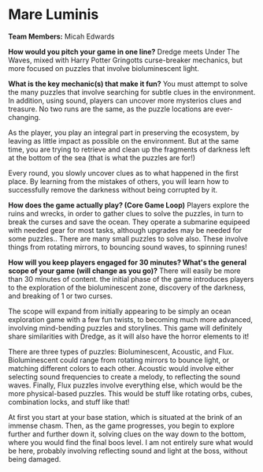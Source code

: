 # Mare Luminis

**Team Members:** Micah Edwards

**How would you pitch your game in one line?** Dredge meets Under The Waves, mixed with Harry Potter Gringotts curse-breaker mechanics, but more focused on puzzles that involve bioluminescent light.

**What is the key mechanic(s) that make it fun?** You must attempt to solve the many puzzles that involve searching for subtle clues in the environment. In addition, using sound, players can uncover more mysterios clues and treasure. No two runs are the same, as the puzzle locations are ever-changing.

As the player, you play an integral part in preserving the ecosystem, by leaving as little impact as possible on the environment. But at the same time, you are trying to retrieve and clean up the fragments of darkness left at the bottom of the sea (that is what the puzzles are for!)

Every round, you slowly uncover clues as to what happened in the first place. By learning from the mistakes of others, you will learn how to successfully remove the darkness without being corrupted by it.

**How does the game actually play? (Core Game Loop)** Players explore the ruins and wrecks, in order to gather clues to solve the puzzles, in turn to break the curses and save the ocean. They operate a submarine equipeed with needed gear for most tasks, although upgrades may be needed for some puzzles.. There are many small puzzles to solve also. These involve things from rotating mirrors, to bouncing sound waves, to spinning runes!

**How will you keep players engaged for 30 minutes? What's the general scope of your game (will change as you go)?** There will easily be more than 30 minutes of content. the initial phase of the game introduces players to the exploration of the bioluminescent zone, discovery of the darkness, and breaking of 1 or two curses.

The scope will expand from initially appearing to be simply an ocean exploration game with a few fun twists, to becoming much more advanced, involving mind-bending puzzles and storylines. This game will definitely share similarities with Dredge, as it will also have the horror elements to it!

There are three types of puzzles: Bioluminescent, Acoustic, and Flux. Bioluminescent could range from rotating mirrors to bounce light, or matching different colors to each other. Acoustic would involve either selecting sound frequencies to create a melody, to reflecting the sound waves. Finally, Flux puzzles involve everything else, which would be the more physical-based puzzles. This would be stuff like rotating orbs, cubes, combination locks, and stuff like that!

At first you start at your base station, which is situated at the brink of an immense chasm. Then, as the game progresses, you begin to explore further and further down it, solving clues on the way down to the bottom, where you would find the final boos level. I am not entirely sure what would be here, probably involving reflecting sound and light at the boss, without being damaged.
